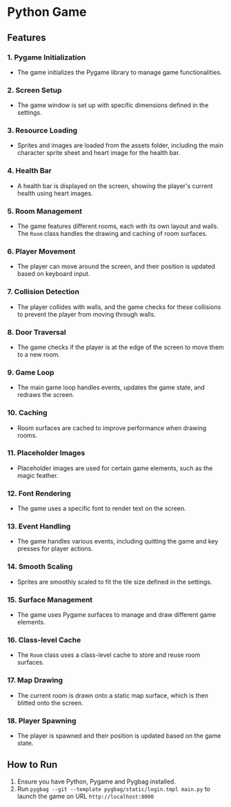 # Python Game

## Features

### 1. Pygame Initialization
- The game initializes the Pygame library to manage game functionalities.

### 2. Screen Setup
- The game window is set up with specific dimensions defined in the settings.

### 3. Resource Loading
- Sprites and images are loaded from the assets folder, including the main character sprite sheet and heart image for the health bar.

### 4. Health Bar
- A health bar is displayed on the screen, showing the player's current health using heart images.

### 5. Room Management
- The game features different rooms, each with its own layout and walls. The `Room` class handles the drawing and caching of room surfaces.

### 6. Player Movement
- The player can move around the screen, and their position is updated based on keyboard input.

### 7. Collision Detection
- The player collides with walls, and the game checks for these collisions to prevent the player from moving through walls.

### 8. Door Traversal
- The game checks if the player is at the edge of the screen to move them to a new room.

### 9. Game Loop
- The main game loop handles events, updates the game state, and redraws the screen.

### 10. Caching
- Room surfaces are cached to improve performance when drawing rooms.

### 11. Placeholder Images
- Placeholder images are used for certain game elements, such as the magic feather.

### 12. Font Rendering
- The game uses a specific font to render text on the screen.

### 13. Event Handling
- The game handles various events, including quitting the game and key presses for player actions.

### 14. Smooth Scaling
- Sprites are smoothly scaled to fit the tile size defined in the settings.

### 15. Surface Management
- The game uses Pygame surfaces to manage and draw different game elements.

### 16. Class-level Cache
- The `Room` class uses a class-level cache to store and reuse room surfaces.

### 17. Map Drawing
- The current room is drawn onto a static map surface, which is then blitted onto the screen.

### 18. Player Spawning
- The player is spawned and their position is updated based on the game state.

## How to Run
1. Ensure you have Python, Pygame and Pygbag installed.
2. Run `pygbag --git --template pygbag/static/login.tmpl main.py` to launch the game on URL `http://localhost:8000`
